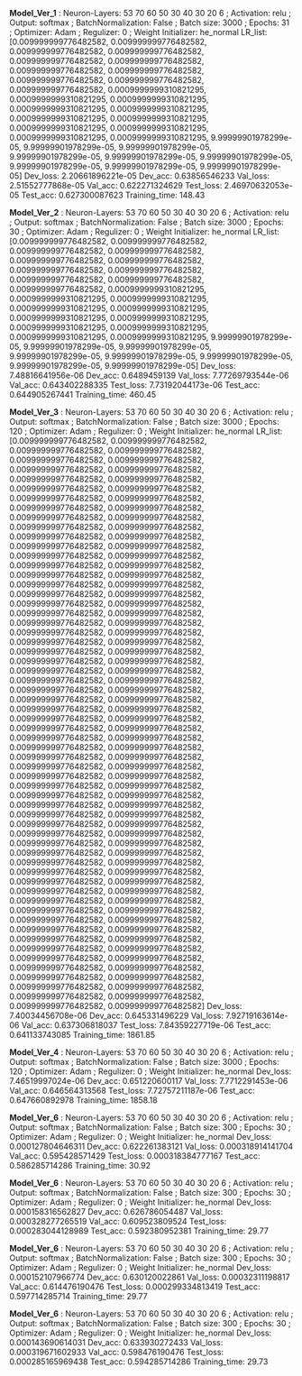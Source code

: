 
 
 **Model_Ver_1** : Neuron-Layers: 53 70 60 50 30 40 30 20 6 ; Activation: relu ; Output: softmax ; BatchNormalization: False ; Batch size: 3000 ; Epochs: 31 ; Optimizer: Adam ; Regulizer: 0 ; Weight Initializer: he_normal
LR_list: [0.009999999776482582, 0.009999999776482582, 0.009999999776482582, 0.009999999776482582, 0.009999999776482582, 0.009999999776482582, 0.009999999776482582, 0.009999999776482582, 0.009999999776482582, 0.009999999776482582, 0.009999999776482582, 0.0009999999310821295, 0.0009999999310821295, 0.0009999999310821295, 0.0009999999310821295, 0.0009999999310821295, 0.0009999999310821295, 0.0009999999310821295, 0.0009999999310821295, 0.0009999999310821295, 0.0009999999310821295, 0.0009999999310821295, 9.99999901978299e-05, 9.99999901978299e-05, 9.99999901978299e-05, 9.99999901978299e-05, 9.99999901978299e-05, 9.99999901978299e-05, 9.99999901978299e-05, 9.99999901978299e-05, 9.99999901978299e-05]
Dev_loss:  2.20661896221e-05   Dev_acc:  0.63856546233
Val_loss:  2.51552777868e-05   Val_acc:  0.622271324629
Test_loss: 2.46970632053e-05   Test_acc: 0.627300087623
Training_time: 148.43

 
 **Model_Ver_2** : Neuron-Layers: 53 70 60 50 30 40 30 20 6 ; Activation: relu ; Output: softmax ; BatchNormalization: False ; Batch size: 3000 ; Epochs: 30 ; Optimizer: Adam ; Regulizer: 0 ; Weight Initializer: he_normal
LR_list: [0.009999999776482582, 0.009999999776482582, 0.009999999776482582, 0.009999999776482582, 0.009999999776482582, 0.009999999776482582, 0.009999999776482582, 0.009999999776482582, 0.009999999776482582, 0.009999999776482582, 0.009999999776482582, 0.0009999999310821295, 0.0009999999310821295, 0.0009999999310821295, 0.0009999999310821295, 0.0009999999310821295, 0.0009999999310821295, 0.0009999999310821295, 0.0009999999310821295, 0.0009999999310821295, 0.0009999999310821295, 0.0009999999310821295, 9.99999901978299e-05, 9.99999901978299e-05, 9.99999901978299e-05, 9.99999901978299e-05, 9.99999901978299e-05, 9.99999901978299e-05, 9.99999901978299e-05, 9.99999901978299e-05]
Dev_loss:  7.48816641956e-06   Dev_acc:  0.6489459139
Val_loss:  7.77269793544e-06   Val_acc:  0.643402288335
Test_loss: 7.73192044173e-06   Test_acc: 0.644905267441
Training_time: 460.45

 
 **Model_Ver_3** : Neuron-Layers: 53 70 60 50 30 40 30 20 6 ; Activation: relu ; Output: softmax ; BatchNormalization: False ; Batch size: 3000 ; Epochs: 120 ; Optimizer: Adam ; Regulizer: 0 ; Weight Initializer: he_normal
LR_list: [0.009999999776482582, 0.009999999776482582, 0.009999999776482582, 0.009999999776482582, 0.009999999776482582, 0.009999999776482582, 0.009999999776482582, 0.009999999776482582, 0.009999999776482582, 0.009999999776482582, 0.009999999776482582, 0.009999999776482582, 0.009999999776482582, 0.009999999776482582, 0.009999999776482582, 0.009999999776482582, 0.009999999776482582, 0.009999999776482582, 0.009999999776482582, 0.009999999776482582, 0.009999999776482582, 0.009999999776482582, 0.009999999776482582, 0.009999999776482582, 0.009999999776482582, 0.009999999776482582, 0.009999999776482582, 0.009999999776482582, 0.009999999776482582, 0.009999999776482582, 0.009999999776482582, 0.009999999776482582, 0.009999999776482582, 0.009999999776482582, 0.009999999776482582, 0.009999999776482582, 0.009999999776482582, 0.009999999776482582, 0.009999999776482582, 0.009999999776482582, 0.009999999776482582, 0.009999999776482582, 0.009999999776482582, 0.009999999776482582, 0.009999999776482582, 0.009999999776482582, 0.009999999776482582, 0.009999999776482582, 0.009999999776482582, 0.009999999776482582, 0.009999999776482582, 0.009999999776482582, 0.009999999776482582, 0.009999999776482582, 0.009999999776482582, 0.009999999776482582, 0.009999999776482582, 0.009999999776482582, 0.009999999776482582, 0.009999999776482582, 0.009999999776482582, 0.009999999776482582, 0.009999999776482582, 0.009999999776482582, 0.009999999776482582, 0.009999999776482582, 0.009999999776482582, 0.009999999776482582, 0.009999999776482582, 0.009999999776482582, 0.009999999776482582, 0.009999999776482582, 0.009999999776482582, 0.009999999776482582, 0.009999999776482582, 0.009999999776482582, 0.009999999776482582, 0.009999999776482582, 0.009999999776482582, 0.009999999776482582, 0.009999999776482582, 0.009999999776482582, 0.009999999776482582, 0.009999999776482582, 0.009999999776482582, 0.009999999776482582, 0.009999999776482582, 0.009999999776482582, 0.009999999776482582, 0.009999999776482582, 0.009999999776482582, 0.009999999776482582, 0.009999999776482582, 0.009999999776482582, 0.009999999776482582, 0.009999999776482582, 0.009999999776482582, 0.009999999776482582, 0.009999999776482582, 0.009999999776482582, 0.009999999776482582, 0.009999999776482582, 0.009999999776482582, 0.009999999776482582, 0.009999999776482582, 0.009999999776482582, 0.009999999776482582, 0.009999999776482582, 0.009999999776482582, 0.009999999776482582, 0.009999999776482582, 0.009999999776482582, 0.009999999776482582, 0.009999999776482582, 0.009999999776482582, 0.009999999776482582, 0.009999999776482582, 0.009999999776482582, 0.009999999776482582, 0.009999999776482582]
Dev_loss:  7.40034456708e-06   Dev_acc:  0.645331496229
Val_loss:  7.92719163614e-06   Val_acc:  0.637306818037
Test_loss: 7.84359227719e-06   Test_acc: 0.641133743085
Training_time: 1861.85


 
 **Model_Ver_4** : Neuron-Layers: 53 70 60 50 30 40 30 20 6 ; Activation: relu ; Output: softmax ; BatchNormalization: False ; Batch size: 3000 ; Epochs: 120 ; Optimizer: Adam ; Regulizer: 0 ; Weight Initializer: he_normal
Dev_loss:  7.46519997024e-06   Dev_acc:  0.651220600117
Val_loss:  7.7712291453e-06   Val_acc:  0.646564313568
Test_loss: 7.72757211187e-06   Test_acc: 0.647660892978
Training_time: 1858.18

 
 **Model_Ver_6** : Neuron-Layers: 53 70 60 50 30 40 30 20 6 ; Activation: relu ; Output: softmax ; BatchNormalization: False ; Batch size: 300 ; Epochs: 30 ; Optimizer: Adam ; Regulizer: 0 ; Weight Initializer: he_normal
Dev_loss:  0.000127804646311   Dev_acc:  0.622261383121
Val_loss:  0.000318914141704   Val_acc:  0.595428571429
Test_loss: 0.000318384777167   Test_acc: 0.586285714286
Training_time: 30.92

 
 **Model_Ver_6** : Neuron-Layers: 53 70 60 50 30 40 30 20 6 ; Activation: relu ; Output: softmax ; BatchNormalization: False ; Batch size: 300 ; Epochs: 30 ; Optimizer: Adam ; Regulizer: 0 ; Weight Initializer: he_normal
Dev_loss:  0.000158316562827   Dev_acc:  0.626786054487
Val_loss:  0.000328277265519   Val_acc:  0.609523809524
Test_loss: 0.000283044128989   Test_acc: 0.592380952381
Training_time: 29.77

 
 **Model_Ver_6** : Neuron-Layers: 53 70 60 50 30 40 30 20 6 ; Activation: relu ; Output: softmax ; BatchNormalization: False ; Batch size: 300 ; Epochs: 30 ; Optimizer: Adam ; Regulizer: 0 ; Weight Initializer: he_normal
Dev_loss:  0.000152107966774   Dev_acc:  0.630120022861
Val_loss:  0.00032311198817   Val_acc:  0.614476190476
Test_loss: 0.000299334813419   Test_acc: 0.597714285714
Training_time: 29.77

 
 **Model_Ver_6** : Neuron-Layers: 53 70 60 50 30 40 30 20 6 ; Activation: relu ; Output: softmax ; BatchNormalization: False ; Batch size: 300 ; Epochs: 30 ; Optimizer: Adam ; Regulizer: 0 ; Weight Initializer: he_normal
Dev_loss:  0.000143690614031   Dev_acc:  0.633930272433
Val_loss:  0.000319671602933   Val_acc:  0.598476190476
Test_loss: 0.000285165969438   Test_acc: 0.594285714286
Training_time: 29.73
